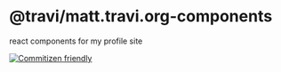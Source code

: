 # @travi/matt.travi.org-components

react components for my profile site

[![Commitizen friendly](https://img.shields.io/badge/commitizen-friendly-brightgreen.svg)](http://commitizen.github.io/cz-cli/)

